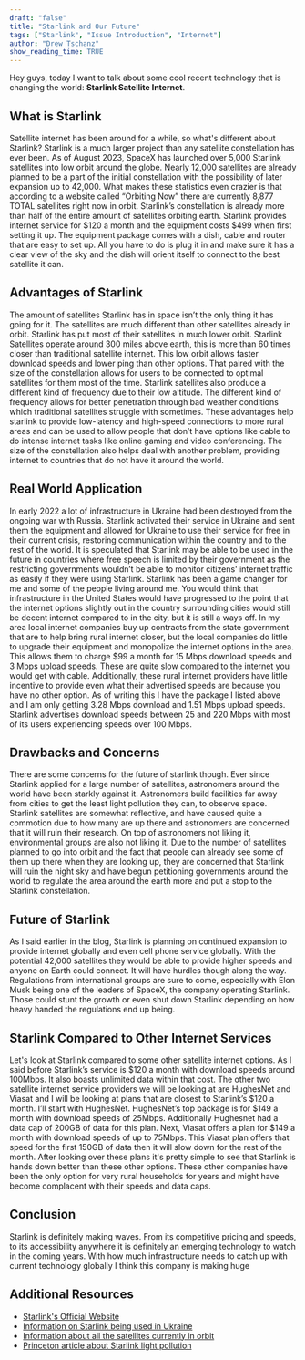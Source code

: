 ```yaml
---
draft: "false"
title: "Starlink and Our Future"
tags: ["Starlink", "Issue Introduction", "Internet"]
author: "Drew Tschanz"
show_reading_time: TRUE
---
```


Hey guys, today I want to talk about some cool recent technology that is changing the world: **Starlink Satellite Internet**.

## What is Starlink
Satellite internet has been around for a while, so what's different about Starlink? Starlink is a much larger project than any satellite constellation has ever been. As of August 2023, SpaceX has launched over 5,000 Starlink satellites into low orbit around the globe. Nearly 12,000 satellites are already planned to be a part of the initial constellation with the possibility of later expansion up to 42,000. What makes these statistics even crazier is that according to a website called “Orbiting Now” there are currently 8,877 TOTAL satellites right now in orbit. Starlink’s constellation is already more than half of the entire amount of satellites orbiting earth. Starlink provides internet service for $120 a month and the equipment costs $499 when first setting it up. The equipment package comes with a dish, cable and router that are easy to set up. All you have to do is plug it in and make sure it has a clear view of the sky and the dish will orient itself to connect to the best satellite it can.

## Advantages of Starlink
The amount of satellites Starlink has in space isn’t the only thing it has going for it. The satellites are much different than other satellites already in orbit. Starlink has put most of their satellites in much lower orbit. Starlink Satellites operate around 300 miles above earth, this is more than 60 times closer than traditional satellite internet. This low orbit allows faster download speeds and lower ping than other options. That paired with the size of the constellation allows for users to be connected to optimal satellites for them most of the time. Starlink satellites also produce a different kind of frequency due to their low altitude. The different kind of frequency allows for better penetration through bad weather conditions which traditional satellites struggle with sometimes. These advantages help starlink to provide low-latency and high-speed connections to more rural areas and can be used to allow people that don’t have options like cable to do intense internet tasks like online gaming and video conferencing. The size of the constellation also helps deal with another problem, providing internet to countries that do not have it around the world.

## Real World Application
In early 2022 a lot of infrastructure in Ukraine had been destroyed from the ongoing war with Russia. Starlink activated their service in Ukraine and sent them the equipment and allowed for Ukraine to use their service for free in their current crisis, restoring communication within the country and to the rest of the world. It is speculated that Starlink may be able to be used in the future in countries where free speech is limited by their government as the restricting governments wouldn’t be able to monitor citizens' internet traffic as easily if they were using Starlink.
Starlink has been a game changer for me and some of the people living around me. You would think that infrastructure in the United States would have progressed to the point that the internet options slightly out in the country surrounding cities would still be decent internet compared to in the city, but it is still a ways off. In my area local internet companies buy up contracts from the state government that are to help bring rural internet closer, but the local companies do little to upgrade their equipment and monopolize the internet options in the area. This allows them to charge $99 a month for 15 Mbps download speeds and 3 Mbps upload speeds. These are quite slow compared to the internet you would get with cable. Additionally, these rural internet providers have little incentive to provide even what their advertised speeds are because you have no other option. As of writing this I have the package I listed above and I am only getting 3.28 Mbps download and 1.51 Mbps upload speeds. Starlink advertises download speeds between 25 and 220 Mbps with most of its users experiencing speeds over 100 Mbps.

## Drawbacks and Concerns
There are some concerns for the future of starlink though. Ever since Starlink applied for a large number of satellites, astronomers around the world have been starkly against it. Astronomers build facilities far away from cities to get the least light pollution they can, to observe space. Starlink satellites are somewhat reflective, and have caused quite a commotion due to how many are up there and astronomers are concerned that it will ruin their research. On top of astronomers not liking it, environmental groups are also not liking it. Due to the number of satellites planned to go into orbit and the fact that people can already see some of them up there when they are looking up, they are concerned that Starlink will ruin the night sky and have begun petitioning governments around the world to regulate the area around the earth more and put a stop to the Starlink constellation.

## Future of Starlink
As I said earlier in the blog, Starlink is planning on continued expansion to provide internet globally and even cell phone service globally. With the potential 42,000 satellites they would be able to provide higher speeds and anyone on Earth could connect. It will have hurdles though along the way. Regulations from international groups are sure to come, especially with Elon Musk being one of the leaders of SpaceX, the company operating Starlink. Those could stunt the growth or even shut down Starlink depending on how heavy handed the regulations end up being.

## Starlink Compared to Other Internet Services
Let's look at Starlink compared to some other satellite internet options. As I said before Starlink’s service is $120 a month with download speeds around 100Mbps. It also boasts unlimited data within that cost. The other two satellite internet service providers we will be looking at are HughesNet and Viasat and I will be looking at plans that are closest to Starlink’s $120 a month. I’ll start with HughesNet. HughesNet’s top package is for $149 a month with download speeds of 25Mbps. Additionally Hughesnet had a data cap of 200GB of data for this plan. Next, Viasat offers a plan for $149 a month with download speeds of up to 75Mbps. This Viasat plan offers that speed for the first 150GB of data then it will slow down for the rest of the month. After looking over these plans it's pretty simple to see that Starlink is hands down better than these other options. These other companies have been the only option for very rural households for years and might have become complacent with their speeds and data caps.

## Conclusion
Starlink is definitely making waves. From its competitive pricing and speeds, to its accessibility anywhere it is definitely an emerging technology to watch in the coming years. With how much infrastructure needs to catch up with current technology globally I think this company is making huge

## Additional Resources

- [Starlink's Official Website](https://www.starlink.com/)
- [Information on Starlink being used in Ukraine](https://en.wikipedia.org/wiki/Starlink_in_the_Russo-Ukrainian_War)
- [Information about all the satellites currently in orbit](https://orbit.ing-now.com/)
- [Princeton article about Starlink light pollution](https://www.astro.princeton.edu/~gbakos/satellites/)
